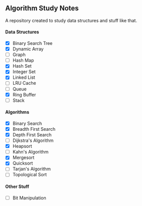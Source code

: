 ## Algorithm Study Notes

A repository created to study data structures and stuff like that.

#### Data Structures
- [x] Binary Search Tree
- [x] Dynamic Array
- [ ] Graph
- [ ] Hash Map
- [x] Hash Set
- [x] Integer Set
- [x] Linked List
- [ ] LRU Cache
- [ ] Queue
- [x] Ring Buffer
- [ ] Stack

#### Algorithms
- [x] Binary Search
- [x] Breadth First Search
- [x] Depth First Search
- [ ] Dijkstra's Algorithm
- [x] Heapsort
- [ ] Kahn's Algorithm
- [x] Mergesort
- [x] Quicksort
- [ ] Tarjan's Algorithm
- [ ] Topological Sort

#### Other Stuff
- [ ] Bit Manipulation

